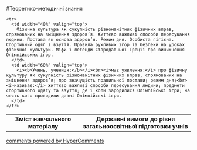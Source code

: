 <div id="hypercomments_widget" class="js-hypercomments-widget invisible"></div>

#Теоретико-методичні знання

<table>
  <body>
    <tr>
      <td width="40%" align="center">
        <b>Зміст навчального матеріалу</b>
      </td>
      <td width="60%" align="center" valign="top">
        <b>Державні вимоги до рівня загальноосвітньої підготовки учнів</b>
      </td>
    </tr>

    <tr>
      <td width="40%" valign="top">
        Фізична культура як сукупність різноманітних фізичних вправ, спрямованих на зміцнення здоров’я. Життєво важливі способи пересування людини. Постава як основа здоров’я. Режим дня. Особиста гігієна. Спортивний одяг і взуття. Правила рухливих ігор та безпеки на уроках фізичної культури. Міфи і легенди Стародавньої Греції про виникнення Олімпійських ігор.
      </td>
      <td width="60%" valign="top">
        <i><b>Учень, учениця:</b></i><br><i>має уявлення:</i> про фізичну культуру як сукупність різноманітних фізичних вправ, спрямованих на зміцнення здоров’я; про значущість правильної постави; режим дня;<br><i>називає:</i> життєво важливі способи пересування людини; предмети спортивного одягу та взуття; де і коли зародилися Олімпійські ігри; на честь кого проводили давні Олімпійські ігри.
      </td>
    </tr>
  </body>
</table>

<div class="js-hypercomments-container">
<a href="http://hypercomments.com" class="hc-link" title="comments widget">comments powered by HyperComments</a>
</div>